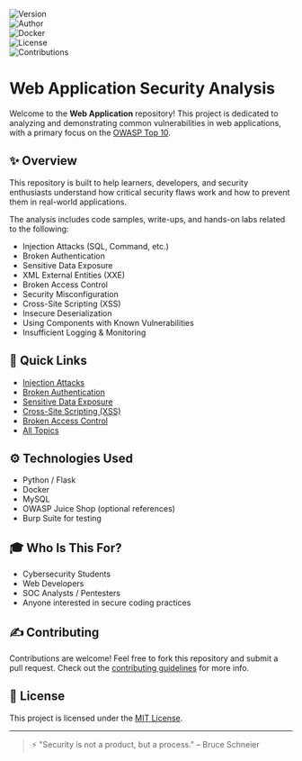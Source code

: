 ![Version](https://img.shields.io/badge/Version-1.0-blue)  
![Author](https://img.shields.io/badge/Author-Trung_Huynh-green)  
![Docker](https://img.shields.io/badge/Docker-Latest-blue)  
![License](https://img.shields.io/badge/License-MIT-green)  
![Contributions](https://img.shields.io/badge/Contributions-Welcome-orange)  

# Web Application Security Analysis

Welcome to the **Web Application** repository! This project is dedicated to analyzing and demonstrating common vulnerabilities in web applications, with a primary focus on the [OWASP Top 10](https://owasp.org/www-project-top-ten/).

## ✨ Overview
This repository is built to help learners, developers, and security enthusiasts understand how critical security flaws work and how to prevent them in real-world applications. 

The analysis includes code samples, write-ups, and hands-on labs related to the following:
- Injection Attacks (SQL, Command, etc.)
- Broken Authentication
- Sensitive Data Exposure
- XML External Entities (XXE)
- Broken Access Control
- Security Misconfiguration
- Cross-Site Scripting (XSS)
- Insecure Deserialization
- Using Components with Known Vulnerabilities
- Insufficient Logging & Monitoring

## 🔗 Quick Links
- [Injection Attacks](docs/injection.md)
- [Broken Authentication](docs/broken-authentication.md)
- [Sensitive Data Exposure](docs/sensitive-data-exposure.md)
- [Cross-Site Scripting (XSS)](docs/xss.md)
- [Broken Access Control](docs/broken-access-control.md)
- [All Topics](docs/README.md)

## ⚙️ Technologies Used
- Python / Flask
- Docker
- MySQL
- OWASP Juice Shop (optional references)
- Burp Suite for testing

## 🎓 Who Is This For?
- Cybersecurity Students
- Web Developers
- SOC Analysts / Pentesters
- Anyone interested in secure coding practices

## ✍️ Contributing
Contributions are welcome! Feel free to fork this repository and submit a pull request. Check out the [contributing guidelines](CONTRIBUTING.md) for more info.

## 📄 License
This project is licensed under the [MIT License](LICENSE).

---

> ⚡ "Security is not a product, but a process." – Bruce Schneier
